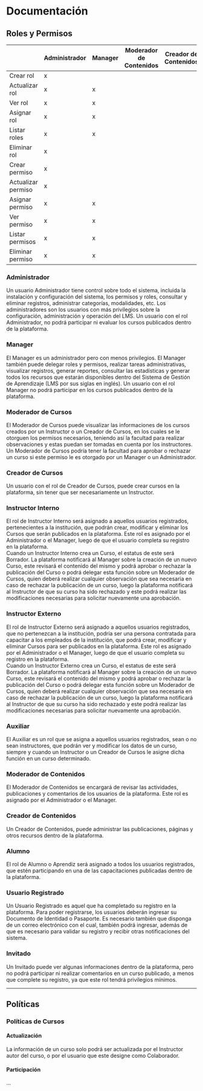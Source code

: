 # Documentación

## Roles y Permisos

|                    | Administrador | Manager | Moderador de Contenidos | Creador de Contenidos | Moderador de Cursos | Creador de Cursos | Instructor Interno | Instructor Externo | Auxiliar | Alumno | Usuario Registrado | Invitado |
|--------------------|---------------|---------|-------------------------|-----------------------|---------------------|-------------------|--------------------|--------------------|----------|--------|--------------------|----------|
| Crear rol          | x             |         |                         |                       |                     |                   |                    |                    |          |        |                    |          |
| Actualizar rol     | x             | x       |                         |                       |                     |                   |                    |                    |          |        |                    |          |
| Ver rol            | x             | x       |                         |                       |                     |                   |                    |                    |          |        |                    |          |
| Asignar rol        | x             | x       |                         |                       |                     |                   |                    |                    |          |        |                    |          |
| Listar roles       | x             | x       |                         |                       |                     |                   |                    |                    |          |        |                    |          |
| Eliminar rol       | x             |         |                         |                       |                     |                   |                    |                    |          |        |                    |          |
| Crear permiso      | x             |         |                         |                       |                     |                   |                    |                    |          |        |                    |          |
| Actualizar permiso | x             |         |                         |                       |                     |                   |                    |                    |          |        |                    |          |
| Asignar permiso    | x             | x       |                         |                       |                     |                   |                    |                    |          |        |                    |          |
| Ver permiso        | x             | x       |                         |                       |                     |                   |                    |                    |          |        |                    |          |
| Listar permisos    | x             | x       |                         |                       |                     |                   |                    |                    |          |        |                    |          |
| Eliminar permiso   | x             | x       |                         |                       |                     |                   |                    |                    |          |        |                    |          |

### Administrador

Un usuario Administrador tiene control sobre todo el sistema, incluida la instalación y configuración del sistema, los permisos y roles, consultar y eliminar registros, administrar categorías, modalidades, etc. Los administradores son los usuarios con más privilegios sobre la configuración, administración y operación del LMS. Un usuario con el rol Administrador, no podrá participar ni evaluar los cursos publicados dentro de la plataforma.

### Manager

El Manager es un administrador pero con menos privilegios. El Manager también puede delegar roles y permisos, realizar tareas administrativas, visualizar registros, generar reportes, consultar las estadísticas y generar todos los recursos que estarán disponibles dentro del Sistema de Gestión de Aprendizaje (LMS por sus siglas en inglés). Un usuario con el rol Manager no podrá participar en los cursos publicados dentro de la plataforma.

### Moderador de Cursos

El Moderador de Cursos puede visualizar las informaciones de los cursos creados por un Instructor o un Creador de Cursos, en los cuales se le otorguen los permisos necesarios, teniendo así la facultad para realizar observaciones y estas puedan ser tomadas en cuenta por los instructores. Un Moderador de Cursos podría tener la facultad para aprobar o rechazar un curso si este permiso le es otorgado por un Manager o un Administrador.

### Creador de Cursos

Un usuario con el rol de Creador de Cursos, puede crear cursos en la plataforma, sin tener que ser necesariamente un Instructor.

### Instructor Interno

El rol de Instructor Interno será asignado a aquellos usuarios registrados, pertenecientes a la institución, que podrán crear, modificar y eliminar los Cursos que serán publicados en la plataforma. Este rol es asignado por el Administrador o el Manager, luego de que el usuario completa su registro en la plataforma.  
Cuando un Instructor Interno crea un Curso, el estatus de este será Borrador. La plataforma notificará al Manager sobre la creación de un nuevo Curso, este revisará el contenido del mismo y podrá aprobar o rechazar la publicación del Curso o podrá delegar esta función sobre un Moderador de Cursos, quien deberá realizar cualquier observación que sea necesaria en caso de rechazar la publicación de un curso, luego la plataforma notificará al Instructor de que su curso ha sido rechazado y este podrá realizar las modificaciones necesarias para solicitar nuevamente una aprobación. 

### Instructor Externo

El rol de Instructor Externo será asignado a aquellos usuarios registrados, que no pertenezcan a la institución, podría ser una persona contratada para capacitar a los empleados de la institución, que podrá crear, modificar y eliminar Cursos para ser publicados en la plataforma. Este rol es asignado por el Administrador o el Manager, luego de que el usuario completa su registro en la plataforma.  
Cuando un Instructor Externo crea un Curso, el estatus de este será Borrador. La plataforma notificará al Manager sobre la creación de un nuevo Curso, este revisará el contenido del mismo y podrá aprobar o rechazar la publicación del Curso o podrá delegar esta función sobre un Moderador de Cursos, quien deberá realizar cualquier observación que sea necesaria en caso de rechazar la publicación de un curso, luego la plataforma notificará al Instructor de que su curso ha sido rechazado y este podrá realizar las modificaciones necesarias para solicitar nuevamente una aprobación. 

### Auxiliar

El Auxiliar es un rol que se asigna a aquellos usuarios registrados, sean o no sean instructores, que podrán ver y modificar los datos de un curso, siempre y cuando un Instructor o un Creador de Cursos le asigne dicha función en un curso determinado.

### Moderador de Contenidos

El Moderador de Contenidos se encargará de revisar las actividades, publicaciones y comentarios de los usuarios de la plataforma. Este rol es asignado por el Administrador o el Manager.

### Creador de Contenidos

Un Creador de Contenidos, puede administrar las publicaciones, páginas y otros recursos dentro de la plataforma.

### Alumno

El rol de Alumno o Aprendiz será asignado a todos los usuarios registrados, que estén participando en una de las capacitaciones publicadas dentro de la plataforma.

### Usuario Registrado

Un Usuario Registrado es aquel que ha completado su registro en la plataforma. Para poder registrarse, los usuarios deberán ingresar su Documento de Identidad o Pasaporte. Es necesario también que disponga de un correo electrónico con el cual, también podrá ingresar, además de que es necesario para validar su registro y recibir otras notificaciones del sistema.

### Invitado

Un Invitado puede ver algunas informaciones dentro de la plataforma, pero no podrá participar ni realizar comentarios en un curso publicado, a menos que complete su registro, ya que este rol tendrá privilegios mínimos.

---

## Políticas

### Políticas de Cursos

#### Actualización

La información de un curso solo podrá ser actualizada por el Instructor autor del curso, o por el usuario que este designe como Colaborador.

#### Participación

...
